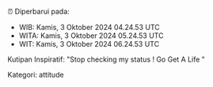 ⏰ Diperbarui pada:
- WIB: Kamis, 3 Oktober 2024 04.24.53 UTC
- WITA: Kamis, 3 Oktober 2024 05.24.53 UTC
- WIT: Kamis, 3 Oktober 2024 06.24.53 UTC

Kutipan Inspiratif:
"Stop checking my status ! Go Get A Life "


Kategori: attitude

